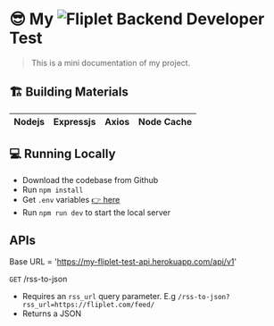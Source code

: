 # 😎 My ![Fliplet](https://ci3.googleusercontent.com/proxy/6d1S5rWqJET_4X1kAujbiobIVTc2O7ZuodUPKp_5RKLNTPHtXcd6v2AVmA_sh64sybduzpv_31nCwYxodisdhXKJLIn_DOCI5c_1D0vUlAIwAgnk3OC7Ol0=s0-d-e1-ft#https://fliplet.com/wp-content/uploads/2019/04/Email-signature-3-2.gif "Fliplet") Backend Developer Test

> This is a mini documentation of my project.

## 🏗 Building Materials

| Nodejs | Expressjs | Axios | Node Cache |
| :----: | :-------: | :---: | :--------: |

## 💻 Running Locally

- Download the codebase from Github
- Run `npm install`
- Get `.env` variables [👉 here](https://drive.google.com/file/d/18yozDnUXOhnFG1fZ3ug-ioKSFMmcjOjZ/view?usp=sharing)
- Run `npm run dev` to start the local server

## APIs

Base URL = 'https://my-fliplet-test-api.herokuapp.com/api/v1'

`GET` /rss-to-json

- Requires an `rss_url` query parameter. E.g `/rss-to-json?rss_url=https://fliplet.com/feed/`
- Returns a JSON

